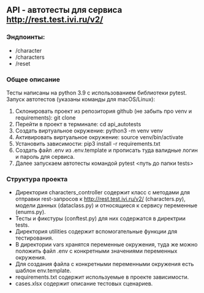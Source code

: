 ## API - автотесты для сервиса  http://rest.test.ivi.ru/v2/ 

### Эндпоинты:

 - /character
 - /characters
 - /reset

### Общее описание 
Тесты написаны на python 3.9 c использованием библиотеки pytest.
Запуск автотестов (указаны команды для macOS/Linux):
1. Склонировать проект из репозитория github (не забыть про venv и requirements): git clone
2. Перейти в проект в терминале: cd api_autotests
3. Создать виртуальное окружение: python3 -m venv venv
4. Активировать виртуальное окружение: source venv/bin/activate
5. Установить зависимости: pip3 install -r requirements.txt
6. Создать файл .env из .env.template и прописать туда валидные логин и пароль для сервиса.
7. Далее запускаем автотесты командой pytest <путь до папки tests>


### Структура проекта
- Директория characters_controller содержит класс с методами для отправки rest-запросов к http://rest.test.ivi.ru/v2/ (characters.py), модели данных (dataclass.py) и относящиеся к сервису переменные (enums.py).
- Тесты и фикстуры (conftest.py) для них содержатся в директрии tests.
- Директория utilities содержит вспомогательные функции для тестирования.
- В директории vars хранятся переменные окружения, туда же можно положить файл .env c конкретными значениями переменных окружения.
- Для создания файла с конкретными переменными окружения есть шаблон env.template. 
- requirements.txt содержит используемые в проекте зависимости.
- cases.xlsx содержит описание тестовых сценариев.




